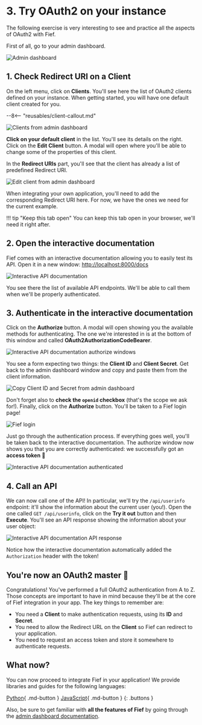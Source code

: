 # 3. Try OAuth2 on your instance

The following exercise is very interesting to see and practice all the aspects of OAuth2 with Fief.

First of all, go to your admin dashboard.

![Admin dashboard](../assets/images/admin-dashboard.png)

## 1. Check Redirect URI on a Client

On the left menu, click on **Clients**. You'll see here the list of OAuth2 clients defined on your instance. When getting started, you will have one default client created for you.

--8<-- "reusables/client-callout.md"

![Clients from admin dashboard](../assets/images/admin-clients.png)

**Click on your default client** in the list. You'll see its details on the right. Click on the **Edit Client** button. A modal will open where you'll be able to change some of the properties of this client.

In the **Redirect URIs** part, you'll see that the client has already a list of predefined Redirect URI.

![Edit client from admin dashboard](../assets/images/admin-clients-edit.png)

When integrating your own application, you'll need to add the corresponding Redirect URI here. For now, we have the ones we need for the current example.

!!! tip "Keep this tab open"
    You can keep this tab open in your browser, we'll need it right after.

## 2. Open the interactive documentation

Fief comes with an interactive documentation allowing you to easily test its API. Open it in a new window: [http://localhost:8000/docs](http://localhost:8000/docs)

![Interactive API documentation](../assets/images/try-oauth2-docs.png)

You see there the list of available API endpoints. We'll be able to call them when we'll be properly authenticated.

## 3. Authenticate in the interactive documentation

Click on the **Authorize** button. A modal will open showing you the available methods for authenticating. The one we're interested in is at the bottom of this window and called **OAuth2AuthorizationCodeBearer**.

![Interactive API documentation authorize windows](../assets/images/try-oauth2-docs-authorize.png)

You see a form expecting two things: the **Client ID** and **Client Secret**. Get back to the admin dashboard window and copy and paste them from the client information.

![Copy Client ID and Secret from admin dashboard](../assets/images/try-oauth2-copy-client-id-secret.png)

Don't forget also to **check the `openid` checkbox** (that's the scope we ask for!). Finally, click on the **Authorize** button. You'll be taken to a Fief login page!

![Fief login](../assets/images/try-oauth2-login.png)

Just go through the authentication process. If everything goes well, you'll be taken back to the interactive documentation. The authorize window now shows you that you are correctly authenticated: we successfully got an **access token** 🎉

![Interactive API documentation authenticated](../assets/images/try-oauth2-docs-authenticated.png)

## 4. Call an API

We can now call one of the API! In particular, we'll try the `/api/userinfo` endpoint: it'll show the information about the current user (you!). Open the one called `GET /api/userinfo`, click on the **Try it out** button and then **Execute**. You'll see an API response showing the information about your user object:

![Interactive API documentation API response](../assets/images/try-oauth2-docs-api-response.png)

Notice how the interactive documentation automatically added the `Authorization` header with the token!

## You're now an OAuth2 master 👏

Congratulations! You've performed a full OAuth2 authentication from A to Z. Those concepts are important to have in mind because they'll be at the core of Fief integration in your app. The key things to remember are:

* You need a **Client** to make authentication requests, using its **ID** and **Secret**.
* You need to allow the Redirect URL on the **Client** so Fief can redirect to your application.
* You need to request an access token and store it somewhere to authenticate requests.

## What now?

You can now proceed to integrate Fief in your application! We provide libraries and guides for the following languages:

[Python](../integrate/python/index.md){ .md-button }
[JavaScript](../integrate/javascript/index.md){ .md-button }
{: .buttons }

Also, be sure to get familiar with **all the features of Fief** by going through the [admin dashboard documentation](../configure/index.md).
